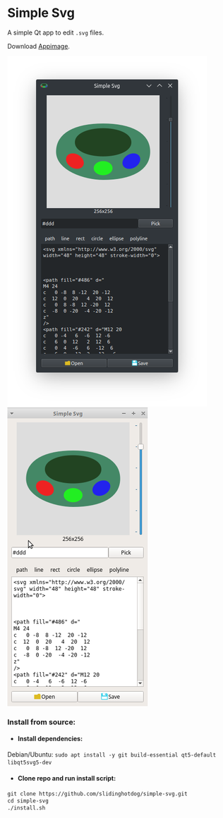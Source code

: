 # Simple Svg
A simple Qt app to edit `.svg` files.

Download [Appimage](https://github.com/slidinghotdog/simple-svg/releases/download/0.1/Simple_Svg-x86_64.AppImage).

![app2](screenshot/app2.png) ![app](screenshot/app.png) 

### Install from source:

- #### Install dependencies:
Debian/Ubuntu: `sudo apt install -y git build-essential qt5-default libqt5svg5-dev`

- #### Clone repo and run install script:
```
git clone https://github.com/slidinghotdog/simple-svg.git
cd simple-svg
./install.sh
```
